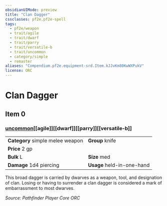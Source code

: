 ```yaml
---
obsidianUIMode: preview
title: "Clan Dagger"
cssclasses: pf2e,pf2e-spell
tags:
  - pf2e/weapon
  - trait/agile
  - trait/dwarf
  - trait/parry
  - trait/versatile-b
  - trait/uncommon
  - category/simple
  - remaster
aliases: "Compendium.pf2e.equipment-srd.Item.kJJvKm80KwWXPukV"
license: ORC
---
```

# Clan Dagger
## Item 0
### [uncommon](uncommon "Uncommon Rarity Trait")[[agile]][[dwarf]][[parry]][[versatile-b]]

|  |  |
| -- | -- |
| **Category** simple melee weapon | **Group** knife |
| **Price** 2 gp |  |
| **Bulk** L | **Size** med |
| **Damage** 1d4 piercing  | **Usage** held-in-one-hand |



This broad dagger is carried by dwarves as a weapon, tool, and designation of clan. Losing or having to surrender a clan dagger is considered a mark of embarrassment to most dwarves.

*Source: Pathfinder Player Core*
*ORC*